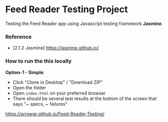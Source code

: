 # Feed Reader Testing Project

Testing the Feed Reader app using Javascript testing framework **Jasmine**.

### Reference
- [2.1.2 Jasmine] https://jasmine.github.io/


### How to run the this locally
**Option-1 - Simple**:
- Click "Clone in Desktop" / "Download ZIP"
- Open the folder
- Open `index.html` on your preferred browser
- There should be several test results at the bottom of the screen that says "~ specs, ~ failures"


https://arrowgr.github.io/Feed-Reader-Testing/